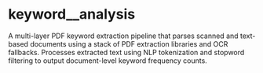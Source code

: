 # keyword__analysis
A multi-layer PDF keyword extraction pipeline that parses scanned and text-based documents using a stack of PDF extraction libraries and OCR fallbacks. Processes extracted text using NLP tokenization and stopword filtering to output document-level keyword frequency counts.
